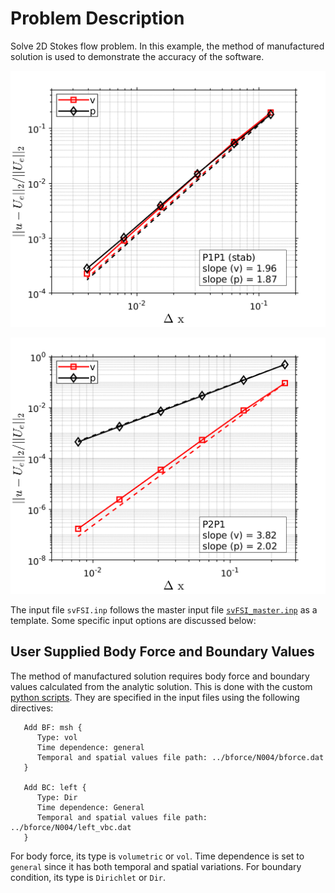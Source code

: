 
# **Problem Description**

Solve 2D Stokes flow problem. In this example, the method of manufactured solution is used to demonstrate the accuracy of the software.

![P1P1](./P1P1/l2norm/error_L2_P1P1_bfC0.png)

![P1P1](./P2P1/l2norm/error_L2_P2P1.png)

The input file `svFSI.inp` follows the master input file [`svFSI_master.inp`](./svFSI_master.inp) as a template. Some specific input options are discussed below:

## User Supplied Body Force and Boundary Values

The method of manufactured solution requires body force and boundary values calculated from the analytic solution. This is done with the custom [python scripts](./P1P1/bforce). They are specified in the input files using the following directives:

```
   Add BF: msh {
      Type: vol
      Time dependence: general
      Temporal and spatial values file path: ../bforce/N004/bforce.dat
   }

   Add BC: left {
      Type: Dir
      Time dependence: General
      Temporal and spatial values file path: ../bforce/N004/left_vbc.dat
   }
```

For body force, its type is `volumetric` or `vol`. Time dependence is set to `general` since it has both temporal and spatial variations. For boundary condition, its type is `Dirichlet` or `Dir`.
